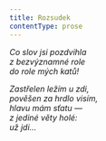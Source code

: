 ```yaml
---
title: Rozsudek
contentType: prose
---
```


_Co slov jsi pozdvihla  
z bezvýznamné role  
do role mých katů!_

_Zastřelen ležím u zdi,  
pověšen za hrdlo visím,  
hlavu mám sťatu —  
z jediné věty holé:  
už jdi…_
